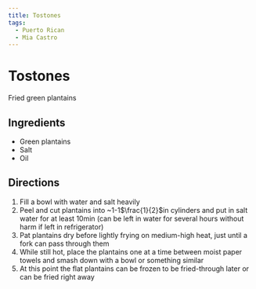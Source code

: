 ```yaml
---
title: Tostones
tags:
  - Puerto Rican
  - Mia Castro
---
```


# Tostones
Fried green plantains

## Ingredients
- Green plantains
- Salt
- Oil

## Directions
1. Fill a bowl with water and salt heavily
2. Peel and cut plantains into ~1-1$\frac{1}{2}$in cylinders and put in salt water for at least 10min (can be left in water for several hours without harm if left in refrigerator)
3. Pat plantains dry before lightly frying on medium-high heat, just until a fork can pass through them
4. While still hot, place the plantains one at a time between moist paper towels and smash down with a bowl or something similar
5. At this point the flat plantains can be frozen to be fried-through later or can be fried right away

